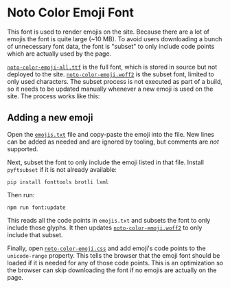 # Noto Color Emoji Font

This font is used to render emojis on the site. Because there are a lot of
emojis the font is quite large (~10 MB). To avoid users downloading a bunch of
unnecessary font data, the font is "subset" to only include code points which
are actually used by the page.

[`noto-color-emoji-all.ttf`](./noto-color-emoji-all.ttf) is the full font, which
is stored in source but not deployed to the site.
[`noto-color-emoji.woff2`](./noto-color-emoji.woff2) is the subset font, limited
to only used characters. The subset process is not executed as part of a build,
so it needs to be updated manually whenever a new emoji is used on the site. The
process works like this:

## Adding a new emoji

Open the [`emojis.txt`](./emojis.txt) file and copy-paste the emoji into the
file. New lines can be added as needed and are ignored by tooling, but comments
are _not_ supported.

Next, subset the font to only include the emoji listed in that file. Install
`pyftsubset` if it is not already available:

```shell
pip install fonttools brotli lxml
```

Then run:

```shell
npm run font:update
```

This reads all the code points in `emojis.txt` and subsets the font to only
include those glyphs. It then updates
[`noto-color-emoji.woff2`](./noto-color-emoji.woff2) to only include that
subset.

Finally, open [`noto-color-emoji.css`](./noto-color-emoji.css) and add emoji's
code points to the `unicode-range` property. This tells the browser that the
emoji font should be loaded if it is needed for any of those code points. This
is an optimization so the browser can skip downloading the font if no emojis are
actually on the page.
